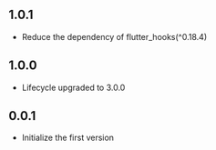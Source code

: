 ## 1.0.1

* Reduce the dependency of flutter_hooks(^0.18.4)

## 1.0.0

* Lifecycle upgraded to 3.0.0

## 0.0.1

* Initialize the first version
